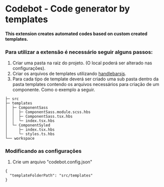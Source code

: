 # Codebot - Code generator by templates
#### This extension creates automated codes based on custom created templates.

### Para utilizar a extensão é necessário seguir alguns passos:

1. Criar uma pasta na raiz do projeto. (O local poderá ser alterado nas configurações).
2. Criar os arquivos de templates utilizando [handlebarsjs](https://handlebarsjs.com/).
3. Para cada tipo de template deverá ser criado uma sub pasta dentro da pasta templates contendo os arquivos necessários para criação de um componente. Como o exemplo a seguir.

```
├─ src
├─ templates
│  ├─ ComponentSass
│  │  ├─ ComponentSass.module.scss.hbs
│  │  ├─ ComponentSass.tsx.hbs
│  │  └─ index.tsx.hbs
│  └─ ComponentSyled
│     ├─ index.tsx.hbs
│     └─ styles.ts.hbs
└── workspace
```
### Modificando as configurações

1. Crie um arquivo "codebot.config.json"

```
{
  "templateFolderPath": "src/templates"
}
```


